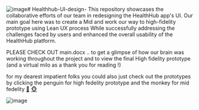 ![image](https://github.com/saaieee/Healthhub-UI-design-/assets/110209203/c0211332-1587-4933-a924-fdc91af2b4e4)# Healthhub-UI-design-
This repository showcases the collaborative efforts of our team in redesigning the HealthHub app's UI. Our main goal here was to create a Mid and work our way to high-fidelity prototype using Lean UX process While successfully addressing the challenges faced by users and enhanced the overall usability of the HealthHub platform.

PLEASE CHECK OUT main.docx .. to get a glimpse of how our brain was working throughout the project and to view the final High fidelity prototype (and a virtual milo as a thank you for reading !)

for my dearest impatient folks you could also just check out the prototypes by clicking the penguin for high fedelity prototype and the monkey for mid fedelity 
 [🐧](https://www.figma.com/proto/0KJmttxjNmQ19Oi4fCNRoF/2408-A2-Group-6-High-Fi-MVP?node-id=1-536&scaling=min-zoom&page-id=0%3A1&starting-point-node-id=1%3A536&mode=design&t=n0xydWKNDx3O7AGL-1)  [🐵](https://www.figma.com/proto/H0oWnWKgzNXzVP11oygdRJ/CP2408-Group-6?node-id=47-3&mode=design&t=KpoRfPhTUntXPouD-1)


![image](https://github.com/saaieee/Healthhub-UI-design-/assets/110209203/4710b6e8-e31d-4dcd-943c-c0edfe73e259)


